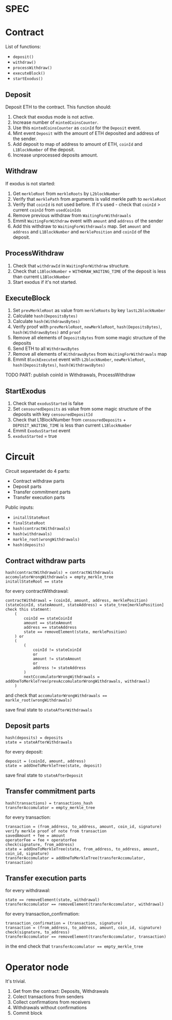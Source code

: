# SPEC

# Contract

List of functions:

- `deposit()`
- `withdraw()`
- `processWithdraw()`
- `executeBlock()`
- `startExodus()`

## Deposit

Deposit ETH to the contract. This function should:
1. Check that exodus mode is not active.
2. Increase number of `mintedCoinsCounter`. 
3. Use this `mintedCoinsCounter` as `coinId` for the `Deposit` event.
4. Mint event `Deposit` with the amount of ETH deposited and address of the sender.
5. Add deposit to map of address to amount of ETH, `coinId` and `L1BlockNumber` of the deposit.
6. Increase unprocessed deposits amount.

## Withdraw

If exodus is not started:
1. Get `merkleRoot` from `merkleRoots` by `L2blockNumber` 
2. Verify that `merklePath` from arguments is valid merkle path to `merkleRoot`
3. Verify that `coinId` is not used before. If it's used - check that `coinId` > current `coinId` from `usedCoinIds`
5. Remove previous withdraw from `WaitingForWithdrawals`
6. Emmit `WaitingForWithdraw` event with `amount` and `address` of the sender
7. Add this withdraw to `WaitingForWithdrawals` map. Set `amount` and `address` and `L1BlockNumber` and `merklePosition` and `coinId` of the deposit.

## ProcessWithdraw

1. Check that `withdrawId` in `WaitingForWithdraw` structure.
2. Check that `L1BlockNumber` + `WITHDRAW_WAITING_TIME` of the deposit is less than current `L1BlockNumber`
3. Start exodus if it's not started.

## ExecuteBlock

1. Set `prevMerkleRoot` as value from `merkleRoots` by key `lastL2blockNumber`
2. Calculate `hash(DepositsBytes)`
3. Calculate `hash(WithdrawsBytes)`
4. Verify proof with `prevMerkleRoot`, `newMerkleRoot`, `hash(DepositsBytes)`, `hash(WithdrawsBytes)` and `proof`
5. Remove all elements of `DepositsBytes` from some magic structure of the deposits
6. Send ETH to all `WithdrawsBytes`
7. Remove all elements of `WithdrawsBytes` from `WaitingForWithdrawals` map
8. Emmit `BlockExecuted` event with `L2blockNumber`, `newMerkleRoot`, `hash(DepositsBytes)`, `hash(WithdrawsBytes)`

TODO PART: publish coinId in Withdrawals, ProcessWithdraw

## StartExodus

1. Check that `exodusStarted` is false
2. Set `censouredDeposits` as value from some magic structure of the deposits with key `censouredDepositId`
3. Check that L1BlockNumber from `censouredDeposits` + `DEPOSIT_WAITING_TIME` is less than current `L1BlockNumber`
4. Emmit `ExodusStarted` event
5. `exodusStarted` = true

# Circuit

Circuit separetadet do 4 parts:
- Contract withdraw parts
- Deposit parts
- Transfer commitment parts
- Transfer execution parts

Public inputs:
- `initallStateRoot`
- `finalStateRoot`
- `hash(contractWithdrawals)`
- `hash(withdrawals)`
- `markle_root(wrongWithdrawals)`
- `hash(deposits)`

## Contract withdraw parts

```
hash(contractWithdrawals) = contractWithdrawals
accomulatorWrongWithdrawals = empty_merkle_tree
initallStateRoot == state
```

for every contractWithdrawal:
```
contractWithdrawal = (coinId, amount, address, merklePosition)
(stateCoinId, stateAmount, stateAddress) = state_tree[merklePosition]
check this statment:
    (
        coinId == stateCoinId
        amount == stateAmount
        address == stateAddress
        state == removeElement(state, merklePosition)
    ) or 
    (
        (
            coinId != stateCoinId
            or
            amount != stateAmount
            or
            address != stateAddress
        )
        nextCccomulatorWrongWithdrawals = addOneToMerkleTree(prevAccomulatorWrongWithdrawals, withdrawal)
    )
```

and check that `accomulatorWrongWithdrawals == markle_root(wrongWithdrawals)`

save final state to `stateAfterWithdrawals`

## Deposit parts

```
hash(deposits) = deposits
state = stateAfterWithdrawals
```

for every deposit:
```
deposit = (coinId, amount, address)
state = addOneToMerkleTree(state, deposit)
```

save final state to `stateAfterDeposit`

## Transfer commitment parts

```
hash(transactions) = transactions_hash
transferAccomulator = empty_merkle_tree
```

for every transaction:

```
transaction = (from_address, to_address, amount, coin_id, signature)
verify merkle proof of note from transaction
savedAmount + fee = amount
operatorFee = fee + operatorFee
check(signature, from_address)
state = addOneToMerkleTree(state, from_address, to_address, amount, coin_id, signature)
transferAccomulator = addOneToMerkleTree(transferAccomulator, transaction)
```

## Transfer execution parts

for every withdrawal:

```
state == removeElement(state, withdrawal)
transferAccomulator == removeElement(transferAccomulator, withdrawal)
```

for every transaction_confirmation:

```
transaction_confirmation = (transaction, signature)
transaction = (from_address, to_address, amount, coin_id, signature)
check(signature, to_address)
transferAccomulator == removeElement(transferAccomulator, transaction)
```

in the end check that `transferAccomulator == empty_merkle_tree`

# Operator node

It's trivial.

1. Get from the contract: Deposits, Withdrawals
2. Colect transactions from senders
3. Collect confirmations from receivers
4. Withdrawals without confirmations
5. Commit block